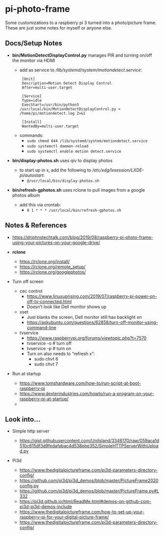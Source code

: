 # pi-photo-frame

Some customizations to a raspberry pi 3 turned into a photo/picture frame. These are just some notes for myself or anyone else.

## Docs/Setup Notes
* **bin/MotionDetectDisplayControl.py** manages PIR and turning on/off the monitor via HDMI
  * add as service to */lib/systemd/system/motiondetect.service*:
    ```
     [Unit]
     Description=Motion Detect Display Control
     After=multi-user.target

     [Service]
     Type=idle
     ExecStart=/usr/bin/python3 /usr/local/bin/MotionDetectDisplayControl.py > /home/pi/motiondetect.log 2>&1

     [Install]
     WantedBy=multi-user.target
     ```
  * commands:
    * `sudo chmod 644 /lib/systemd/system/motiondetect.service`
    * `sudo systemctl daemon-reload`
    * `sudo systemctl enable motion detect.service`

* **bin/display-photos.sh** uses qiv to display photos
  * to start up in x, add the following to */etc/xdg/lxsession/LXDE-pi/autostart*:
    *  `@/usr/local/bin/display-photos.sh`

* **bin/refresh-gphotos.sh** uses rclone to pull images from a google photos album
  * add this via crontab:
    * `0 1 * * * /usr/local/bin/refresh-gphotos.sh`

## Notes & References
* https://drjohnstechtalk.com/blog/2019/08/raspberry-pi-photo-frame-using-your-pictures-on-your-google-drive/

* **rclone**
  * https://rclone.org/install/
  * https://rclone.org/remote_setup/
  * https://rclone.org/googlephotos/
  
* Turn off screen
  * cec control
    * https://www.linuxuprising.com/2019/07/raspberry-pi-power-on-off-tv-connected.html
    * Doesn’t look like Dell monitor shows up
  * xset 
    * Just blanks the screen, Dell monitor still has backlight on 
    * https://askubuntu.com/questions/62858/turn-off-monitor-using-command-line
  * tvservice
    * https://www.raspberrypi.org/forums/viewtopic.php?t=7570
    * tvservice -o  # turn off
    * tvservice -p  # turn on
    * Turn on also needs to “refresh x”:
      * sudo chvt 6
      * sudo chvt 7

* Run at startup
  * https://www.tomshardware.com/how-to/run-script-at-boot-raspberry-pi
  * https://www.dexterindustries.com/howto/run-a-program-on-your-raspberry-pi-at-startup/
  * 

## Look into...
* Simple http server
  * https://gist.githubusercontent.com/UniIsland/3346170/raw/059aca1d510c615df3d9fedafabac4d538ebe352/SimpleHTTPServerWithUpload.py

* Pi3d
  * https://www.thedigitalpictureframe.com/pi3d-parameters-directory-config/
  * https://github.com/pi3d/pi3d_demos/blob/master/PictureFrame2020config.py
  * https://github.com/pi3d/pi3d_demos/blob/master/PictureFrame.py#L332
  * https://pi3d.github.io/html/ReadMe.html#demos-on-github-com-pi3d-pi3d-demos-include
  * https://www.thedigitalpictureframe.com/how-to-set-up-your-raspberry-pi-for-your-digital-picture-frame/
  * https://www.thedigitalpictureframe.com/pi3d-parameters-directory-config/

